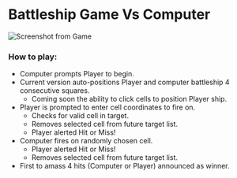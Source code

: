 # Battleship Game Vs Computer

![Screenshot from Game](https://i.imgur.com/4Vk3XSO.png)


### How to play:
* Computer prompts Player to begin.
* Current version auto-positions Player and computer battleship 4 consecutive squares.
    * Coming soon the ability to click cells to position Player ship.
* Player is prompted to enter cell coordinates to fire on.
    * Checks for valid cell in target.
    * Removes selected cell from future target list.
    * Player alerted Hit or Miss!
* Computer fires on randomly chosen cell.
    * Player alerted Hit or Miss!   
    * Removes selected cell from future target list.
* First to amass 4 hits (Computer or Player) announced as winner.








